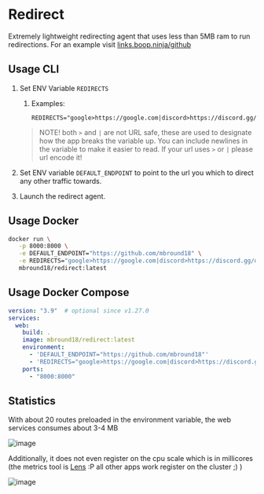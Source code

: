 # Redirect

Extremely lightweight redirecting agent that uses less than 5MB ram to run redirections. For an example visit [links.boop.ninja/github](https://links.boop.ninja/github)

## Usage CLI

1. Set ENV Variable `REDIRECTS`
   1. Examples:
      ```shell
      REDIRECTS="google>https://google.com|discord>https://discord.gg/d5N7JwzPgt" 
       ```
   > NOTE! both `>` and `|` are not URL safe, these are used to designate how the app breaks the variable up. 
   > You can include newlines in the variable to make it easier to read. If your url uses `>` or `|` please url encode it!

2.  Set ENV variable `DEFAULT_ENDPOINT` to point to the url you which to direct any other traffic towards. 
3. Launch the redirect agent. 

## Usage Docker

```sh
docker run \
   -p 8000:8000 \
   -e DEFAULT_ENDPOINT="https://github.com/mbround18" \
   -e REDIRECTS="google>https://google.com|discord>https://discord.gg/d5N7JwzPgt" \
   mbround18/redirect:latest
```

## Usage Docker Compose

```yaml
version: "3.9"  # optional since v1.27.0
services:
  web:
    build: .
    image: mbround18/redirect:latest
    environment:
      - 'DEFAULT_ENDPOINT="https://github.com/mbround18"'
      - 'REDIRECTS="google>https://google.com|discord>https://discord.gg/d5N7JwzPgt"'
    ports:
      - "8000:8000"
```

## Statistics

With about 20 routes preloaded in the environment variable, the web services consumes about 3-4 MB

![image](https://user-images.githubusercontent.com/12646562/137840366-feff4c69-7f01-4903-abbd-4c014ff4a9d1.png)

Additionally, it does not even register on the cpu scale which is in millicores (the metrics tool is [Lens](https://k8slens.dev/) :P all other apps work register on the cluster ;) ) 

![image](https://user-images.githubusercontent.com/12646562/137840435-e17cdd65-b0fc-48fd-95c0-3e705d6b2ecf.png)
